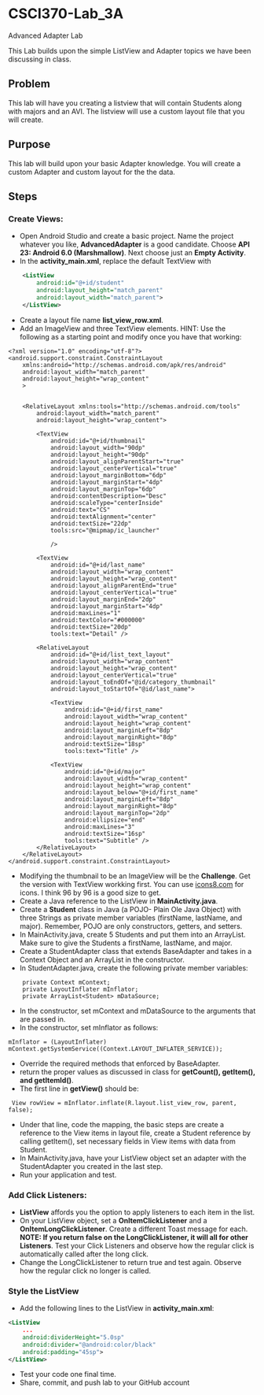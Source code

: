 # CSCI370-Lab_3A
Advanced Adapter Lab

This Lab builds upon the simple ListView and Adapter topics we have been discussing in class.

## Problem
This lab will have you creating a listview that will contain Students along with majors and an AVI. The listview will use a custom layout file that you will create.

## Purpose
This lab will build upon your basic Adapter knowledge. You will create a custom Adapter and custom layout for the the data.

## Steps
### Create Views:
* Open Android Studio and create a basic project. Name the project whatever you like, **AdvancedAdapter** is a good candidate. Choose **API 23: Android 6.0 (Marshmallow)**. Next choose just an **Empty Activity**.
* In the **activity_main.xml**, replace the default TextView with
```xml
    <ListView
        android:id="@+id/student"
        android:layout_height="match_parent"
        android:layout_width="match_parent">
    </ListView>
 ```
* Create a layout file name **list_view_row.xml**.
* Add an ImageView and three TextView elements. HINT: Use the following as a starting point and modify once you have that working:
```
<?xml version="1.0" encoding="utf-8"?>
<android.support.constraint.ConstraintLayout
    xmlns:android="http://schemas.android.com/apk/res/android"
    android:layout_width="match_parent"
    android:layout_height="wrap_content"
    >


    <RelativeLayout xmlns:tools="http://schemas.android.com/tools"
        android:layout_width="match_parent"
        android:layout_height="wrap_content">

        <TextView
            android:id="@+id/thumbnail"
            android:layout_width="90dp"
            android:layout_height="90dp"
            android:layout_alignParentStart="true"
            android:layout_centerVertical="true"
            android:layout_marginBottom="6dp"
            android:layout_marginStart="4dp"
            android:layout_marginTop="6dp"
            android:contentDescription="Desc"
            android:scaleType="centerInside"
            android:text="CS"
            android:textAlignment="center"
            android:textSize="22dp"
            tools:src="@mipmap/ic_launcher"

            />

        <TextView
            android:id="@+id/last_name"
            android:layout_width="wrap_content"
            android:layout_height="wrap_content"
            android:layout_alignParentEnd="true"
            android:layout_centerVertical="true"
            android:layout_marginEnd="2dp"
            android:layout_marginStart="4dp"
            android:maxLines="1"
            android:textColor="#000000"
            android:textSize="20dp"
            tools:text="Detail" />

        <RelativeLayout
            android:id="@+id/list_text_layout"
            android:layout_width="wrap_content"
            android:layout_height="wrap_content"
            android:layout_centerVertical="true"
            android:layout_toEndOf="@id/category_thumbnail"
            android:layout_toStartOf="@id/last_name">

            <TextView
                android:id="@+id/first_name"
                android:layout_width="wrap_content"
                android:layout_height="wrap_content"
                android:layout_marginLeft="8dp"
                android:layout_marginRight="8dp"
                android:textSize="18sp"
                tools:text="Title" />

            <TextView
                android:id="@+id/major"
                android:layout_width="wrap_content"
                android:layout_height="wrap_content"
                android:layout_below="@+id/first_name"
                android:layout_marginLeft="8dp"
                android:layout_marginRight="8dp"
                android:layout_marginTop="2dp"
                android:ellipsize="end"
                android:maxLines="3"
                android:textSize="16sp"
                tools:text="Subtitle" />
        </RelativeLayout>
    </RelativeLayout>
</android.support.constraint.ConstraintLayout>
```
* Modifying the thumbnail to be an ImageView will be the **Challenge**. Get the version with TextView workking first. You can use [icons8.com](https://icons8.com/) for icons. I think 96 by 96 is a good size to get.
* Create a Java reference to the ListView in **MainActivity.java**.
* Create a **Student** class in Java (a POJO- Plain Ole Java Object) with three Strings as private member variables (firstName, lastName, and major). Remember, POJO are only constructors, getters, and setters.
* In MainActivity.java, create 5 Students and put them into an ArrayList. Make sure to give the Students a firstName, lastName, and major.
* Create a StudentAdapter class that extends BaseAdapter and takes in a Context Object and an ArrayList in the constructor.
* In StudentAdapter.java, create the following private member variables:
```
    private Context mContext;
    private LayoutInflater mInflator;
    private ArrayList<Student> mDataSource;
```
* In the constructor, set mContext and mDataSource to the arguments that are passed in.
* In the constructor, set mInflator as follows:
```
mInflator = (LayoutInflater) mContext.getSystemService((Context.LAYOUT_INFLATER_SERVICE));
```
* Override the required methods that enforced by BaseAdapter.
* return the proper values as discussed in class for **getCount(), getItem(), and getItemId()**.
* The first line in **getView()** should be:
```
 View rowView = mInflator.inflate(R.layout.list_view_row, parent, false);
```
* Under that line, code the mapping, the basic steps are create a reference to the View items in layout file, create a Student reference by calling getItem(), set necessary fields in View items with data from Student.
* In MainActivity.java, have your ListView object set an adapter with the StudentAdapter you created in the last step.
* Run your application and test.

### Add Click Listeners:
* **ListView** affords you the option to apply listeners to each item in the list.
* On your ListView object, set a **OnItemClickListener** and a **OnItemLongClickListener**. Create a different Toast message for each. **NOTE: If you return false on the LongClickListener, it will all for other Listeners**. Test your Click Listeners and observe how the regular click is automatically called after the long click.
* Change the LongClickListener to return true and test again. Observe how the regular click no longer is called.

### Style the ListView
* Add the following lines to the ListView in **activity_main.xml**:
```xml
<ListView
    ...
    android:dividerHeight="5.0sp"
    android:divider="@android:color/black"
    android:padding="45sp">
</ListView>
```
* Test your code one final time.
* Share, commit, and push lab to your GitHub account
